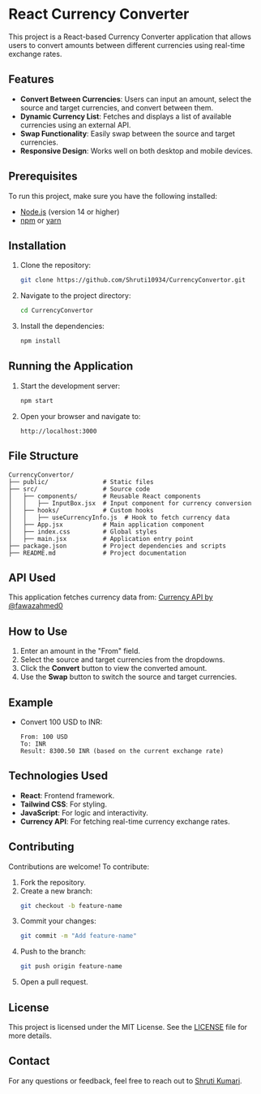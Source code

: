 # React Currency Converter

This project is a React-based Currency Converter application that allows users to convert amounts between different currencies using real-time exchange rates.

## Features

- **Convert Between Currencies**: Users can input an amount, select the source and target currencies, and convert between them.
- **Dynamic Currency List**: Fetches and displays a list of available currencies using an external API.
- **Swap Functionality**: Easily swap between the source and target currencies.
- **Responsive Design**: Works well on both desktop and mobile devices.

## Prerequisites

To run this project, make sure you have the following installed:

- [Node.js](https://nodejs.org/) (version 14 or higher)
- [npm](https://www.npmjs.com/) or [yarn](https://yarnpkg.com/)

## Installation

1. Clone the repository:
   ```bash
   git clone https://github.com/Shruti10934/CurrencyConvertor.git
   ```

2. Navigate to the project directory:
   ```bash
   cd CurrencyConvertor
   ```

3. Install the dependencies:
   ```bash
   npm install
   ```

## Running the Application

1. Start the development server:
   ```bash
   npm start
   ```

2. Open your browser and navigate to:
   ```
   http://localhost:3000
   ```

## File Structure

```
CurrencyConvertor/
├── public/               # Static files
├── src/                  # Source code
│   ├── components/       # Reusable React components
│   │   ├── InputBox.jsx  # Input component for currency conversion
│   ├── hooks/            # Custom hooks
│   │   ├── useCurrencyInfo.js  # Hook to fetch currency data
│   ├── App.jsx           # Main application component
│   ├── index.css         # Global styles
│   ├── main.jsx          # Application entry point
├── package.json          # Project dependencies and scripts
├── README.md             # Project documentation
```

## API Used

This application fetches currency data from:
[Currency API by @fawazahmed0](https://cdn.jsdelivr.net/npm/@fawazahmed0/currency-api/)

## How to Use

1. Enter an amount in the "From" field.
2. Select the source and target currencies from the dropdowns.
3. Click the **Convert** button to view the converted amount.
4. Use the **Swap** button to switch the source and target currencies.

## Example

- Convert 100 USD to INR:
  ```
  From: 100 USD
  To: INR
  Result: 8300.50 INR (based on the current exchange rate)
  ```

## Technologies Used

- **React**: Frontend framework.
- **Tailwind CSS**: For styling.
- **JavaScript**: For logic and interactivity.
- **Currency API**: For fetching real-time currency exchange rates.

## Contributing

Contributions are welcome! To contribute:
1. Fork the repository.
2. Create a new branch:
   ```bash
   git checkout -b feature-name
   ```
3. Commit your changes:
   ```bash
   git commit -m "Add feature-name"
   ```
4. Push to the branch:
   ```bash
   git push origin feature-name
   ```
5. Open a pull request.

## License

This project is licensed under the MIT License. See the [LICENSE](LICENSE) file for more details.

## Contact

For any questions or feedback, feel free to reach out to [Shruti Kumari](https://github.com/Shruti10934).

 
